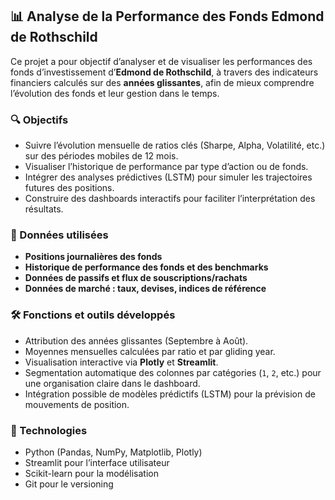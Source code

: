 ## 📊 Analyse de la Performance des Fonds Edmond de Rothschild

Ce projet a pour objectif d’analyser et de visualiser les performances des fonds d’investissement d’**Edmond de Rothschild**, à travers des indicateurs financiers calculés sur des **années glissantes**, afin de mieux comprendre l’évolution des fonds et leur gestion dans le temps.

### 🔍 Objectifs

*  Suivre l’évolution mensuelle de ratios clés (Sharpe, Alpha, Volatilité, etc.) sur des périodes mobiles de 12 mois.
*  Visualiser l’historique de performance par type d’action ou de fonds.
*  Intégrer des analyses prédictives (LSTM) pour simuler les trajectoires futures des positions.
*  Construire des dashboards interactifs pour faciliter l’interprétation des résultats.

### 🧩 Données utilisées

* **Positions journalières des fonds**
* **Historique de performance des fonds et des benchmarks**
* **Données de passifs et flux de souscriptions/rachats**
* **Données de marché : taux, devises, indices de référence**

### 🛠️ Fonctions et outils développés

* Attribution des années glissantes (Septembre à Août).
* Moyennes mensuelles calculées par ratio et par gliding year.
* Visualisation interactive via **Plotly** et **Streamlit**.
* Segmentation automatique des colonnes par catégories (`1`, `2`, etc.) pour une organisation claire dans le dashboard.
* Intégration possible de modèles prédictifs (LSTM) pour la prévision de mouvements de position.


### 🚀 Technologies

* Python (Pandas, NumPy, Matplotlib, Plotly)
* Streamlit pour l’interface utilisateur
* Scikit-learn pour la modélisation
* Git pour le versioning
